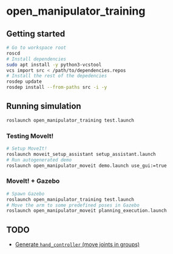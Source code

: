 # open_manipulator_training

## Getting started

```bash
# Go to workspace root
roscd
# Install dependencies
sudo apt install -y python3-vcstool
vcs import src < /path/to/dependencies.repos
# Install the rest of the depedencies
rosdep update
rosdep install --from-paths src -i -y
```

## Running simulation

```bash
roslaunch open_manipulator_training test.launch
```

### Testing MoveIt!

```bash
# Setup MoveIt!
roslaunch moveit_setup_assistant setup_assistant.launch
# Run autogenerated demo
roslaunch open_manipulator_moveit demo.launch use_gui:=true
```

### MoveIt! + Gazebo

```bash
# Spawn Gazebo
roslaunch open_manipulator_training test.launch
# Move the arm to some predefined poses in Gazebo
roslaunch open_manipulator_moveit planning_execution.launch
```

## TODO

- [Generate `hand_controller` (move joints in groups)](https://github.com/ekorudiawan/notes/wiki/Motion-Planning-dengan-ROS-dan-MoveIt)
